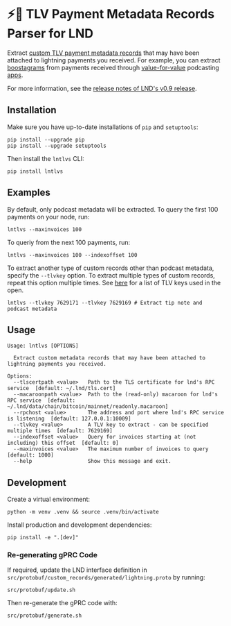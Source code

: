 # ⚡️📝 TLV Payment Metadata Records Parser for LND

Extract [custom TLV payment metadata records](https://klabo.blog/lightning/bitcoin/2021/03/21/custom-data-in-lightning-payments.html) that may have been attached to lightning payments you received.
For example, you can extract [boostagrams](https://twitter.com/HillebrandMax/status/1443519648125833218?s=20) from payments received through [value-for-value](https://podcastindex.org/podcast/value4value) podcasting [apps](https://podcastindex.org/apps).

For more information, see the [release notes of LND's v0.9 release](https://github.com/lightningnetwork/lnd/releases/tag/v0.9.0-beta).

## Installation

Make sure you have up-to-date installations of `pip` and `setuptools`:

```
pip install --upgrade pip
pip install --upgrade setuptools
```

Then install the `lntlvs` CLI:

```
pip install lntlvs
```

## Examples

By default, only podcast metadata will be extracted.
To query the first 100 payments on your node, run:

```
lntlvs --maxinvoices 100
```

To queriy from the next 100 payments, run:

```
lntlvs --maxinvoices 100 --indexoffset 100
```

To extract another type of custom records other than podcast metadata, specify the `--tlvkey` option.
To extract multiple types of custom records, repeat this option multiple times.
See [here](https://github.com/satoshisstream/satoshis.stream/blob/main/TLV_registry.md) for a list of TLV keys used in the open.

```
lntlvs --tlvkey 7629171 --tlvkey 7629169 # Extract tip note and podcast metadata
```

## Usage

```
Usage: lntlvs [OPTIONS]

  Extract custom metadata records that may have been attached to lightning payments you received.

Options:
  --tlscertpath <value>   Path to the TLS certificate for lnd's RPC service  [default: ~/.lnd/tls.cert]
  --macaroonpath <value>  Path to the (read-only) macaroon for lnd's RPC service  [default: ~/.lnd/data/chain/bitcoin/mainnet/readonly.macaroon]
  --rpchost <value>       The address and port where lnd's RPC service is listening  [default: 127.0.0.1:10009]
  --tlvkey <value>        A TLV key to extract - can be specified multiple times  [default: 7629169]
  --indexoffset <value>   Query for invoices starting at (not including) this offset  [default: 0]
  --maxinvoices <value>   The maximum number of invoices to query  [default: 1000]
  --help                  Show this message and exit.
```

## Development

Create a virtual environment:

```
python -m venv .venv && source .venv/bin/activate
```

Install production and development dependencies:

```
pip install -e ".[dev]"
```

### Re-generating gPRC Code

If required, update the LND interface definition in `src/protobuf/custom_records/generated/lightning.proto` by running:

```
src/protobuf/update.sh
```

Then re-generate the gPRC code with:

```
src/protobuf/generate.sh
```



